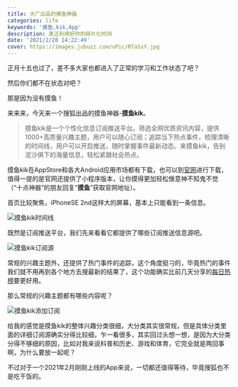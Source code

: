 ```yaml
---
title: 大厂出品的摸鱼神器
categories: life
keywords: '摸鱼,kik,App'
description: 真正利用好你的碎片化时间
date: '2021/2/28 14:22:49'
cover: https://images.jubuzz.com/uPic/RTaSsY.jpg
---
```


正月十五也过了，差不多大家也都进入了正常的学习和工作状态了吧？

然后你们都不在状态对吧？

那是因为没有摸鱼！

来来来，今天来一个搜狐出品的摸鱼神器-**摸鱼kik**。

> 摸鱼kik是一个个性化信息订阅推送平台。筛选全网优质资讯内容，提供1000+高质量兴趣主题，用户可以随心订阅；追踪当下热点事件，梳理清晰的时间线，用户可以开启推送，随时掌握事件最新动态。来摸鱼kik，告别泥沙俱下的海量信息，轻松紧跟社会热点。

摸鱼kik在AppStore和各大Android应用市场都有下载，也可以到[官网](http://moyukik.sohu.com/)进行下载，值得一提的是官网还提供了小程序版本，让你摸得更加轻松惬意神不知鬼不觉（“十点神器”的朋友回复“**摸鱼**”获取官网地址）。

首页比较聚焦，iPhoneSE 2nd这样大的屏幕，基本上只能看到一条信息。

![摸鱼kik时间线](https://images.jubuzz.com/uPic/bvXupe.jpg)

既然是订阅推送平台，我们先来看看它都提供了哪些订阅推送信息源吧。

![摸鱼kik订阅源](https://images.jubuzz.com/uPic/ZugIzG.jpg)

常规的兴趣主题外，还提供了热门事件的追踪，这个角度挺刁的，毕竟热门的事件我们就不用再到各个地方去搜最新的结果了，这个功能确实比前几天分享的[每日热榜](https://www.jubuzz.com/life/ad2a15ed.html)要更好用。

那么常规的兴趣主题都有哪些内容呢？

![摸鱼kik添加订阅](https://images.jubuzz.com/uPic/HfsD47.jpg)

给我的感觉是摸鱼kik的整体兴趣分类很细，大分类其实很常规，但是具体分类里面的详细订阅源确实分得比较细，乍一看很多，其实回过头想一想，是因为大分类分得不够细的原因，比如对我来说科普和历史、游戏和体育，它完全就是两回事啊，为什么要放一起呢？

不过对于一个2021年2月刚刚上线的App来说，一切都还值得等待，毕竟搜狐也不是吃干饭的。